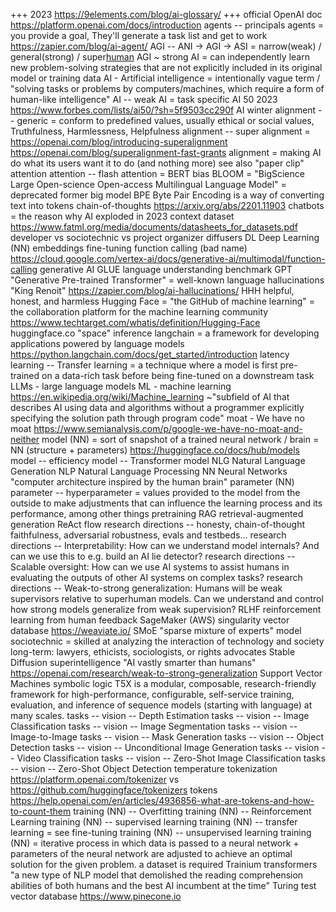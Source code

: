 +++ 2023 https://9elements.com/blog/ai-glossary/
+++ official OpenAI doc https://platform.openai.com/docs/introduction
agents -- principals
agents = you provide a goal, They'll generate a task list and get to work https://zapier.com/blog/ai-agent/
AGI -- ANI -> AGI -> ASI = narrow(weak) / general(strong) / super[human](strong)
AGI ~ strong AI = can independently learn new problem-solving strategies that are not explicitly included in its original model or training data
AI - Artificial intelligence = intentionally vague term / "solving tasks or problems by computers/machines, which require a form of human-like intelligence"
AI -- weak AI = task specific
AI 50 2023 https://www.forbes.com/lists/ai50/?sh=5f9503cc290f
AI winter
alignment -- generic = conform to predefined values, usually ethical or social values, Truthfulness, Harmlessness, Helpfulness
alignment -- super alignment =  https://openai.com/blog/introducing-superalignment  https://openai.com/blog/superalignment-fast-grants
alignment =  making AI do what its users want it to do (and nothing more) see also "paper clip"
attention
attention -- flash attention =
BERT
bias
BLOOM = "BigScience Large Open-science Open-access Multilingual Language Model" = deprecated former big model
BPE Byte Pair Encoding is a way of converting text into tokens
chain-of-thoughts https://arxiv.org/abs/2201.11903
chatbots = the reason why AI exploded in 2023
context
dataset  https://www.fatml.org/media/documents/datasheets_for_datasets.pdf
developer vs sociotechnic vs project organizer
diffusers
DL Deep Learning (NN)
embeddings
fine-tuning
function calling (bad name) https://cloud.google.com/vertex-ai/docs/generative-ai/multimodal/function-calling
generative AI
GLUE language understanding benchmark
GPT "Generative Pre-trained Transformer" = well-known language
hallucinations "King Renoit" https://zapier.com/blog/ai-hallucinations/
HHH helpful, honest, and harmless
Hugging Face = "the GitHub of machine learning" = the collaboration platform for the machine learning community https://www.techtarget.com/whatis/definition/Hugging-Face
huggingface.co "space"
inference
langchain = a framework for developing applications powered by language models https://python.langchain.com/docs/get_started/introduction
latency
learning -- Transfer learning = a technique where a model is first pre-trained on a data-rich task before being fine-tuned on a downstream task
LLMs - large language models
ML - machine learning https://en.wikipedia.org/wiki/Machine_learning ~"subfield of AI that describes AI using data and algorithms without a programmer explicitly specifying the solution path through program code"
moat - We have no moat https://www.semianalysis.com/p/google-we-have-no-moat-and-neither
model (NN) = sort of snapshot of a trained neural network / brain = NN (structure + parameters) https://huggingface.co/docs/hub/models
model -- efficiency
model -- Transformer model
NLG Natural Language Generation
NLP Natural Language Processing
NN Neural Networks "computer architecture inspired by the human brain"
parameter (NN)
parameter -- hyperparameter = values provided to the model from the outside to make adjustments that can influence the learning process and its performance, among other things
pretraining
RAG retrieval-augmented generation
ReAct flow
research directions -- honesty, chain-of-thought faithfulness, adversarial robustness, evals and testbeds...
research directions -- Interpretability: How can we understand model internals? And can we use this to e.g. build an AI lie detector?
research directions -- Scalable oversight: How can we use AI systems to assist humans in evaluating the outputs of other AI systems on complex tasks?
research directions -- Weak-to-strong generalization: Humans will be weak supervisors relative to superhuman models. Can we understand and control how strong models generalize from weak supervision?
RLHF reinforcement learning from human feedback
SageMaker (AWS)
singularity
vector database https://weaviate.io/
SMoE "sparse mixture of experts" model
sociotechnic = skilled at analyzing the interaction of technology and society long-term: lawyers, ethicists, sociologists, or rights advocates
Stable Diffusion
superintelligence "AI vastly smarter than humans" https://openai.com/research/weak-to-strong-generalization
Support Vector Machines
symbolic logic
T5X is a modular, composable, research-friendly framework for high-performance, configurable, self-service training, evaluation, and inference of sequence models (starting with language) at many scales.
tasks -- vision -- Depth Estimation
tasks -- vision -- Image Classification
tasks -- vision -- Image Segmentation
tasks -- vision -- Image-to-Image
tasks -- vision -- Mask Generation
tasks -- vision -- Object Detection
tasks -- vision -- Unconditional Image Generation
tasks -- vision -- Video Classification
tasks -- vision -- Zero-Shot Image Classification
tasks -- vision -- Zero-Shot Object Detection
temperature
tokenization https://platform.openai.com/tokenizer vs https://github.com/huggingface/tokenizers
tokens https://help.openai.com/en/articles/4936856-what-are-tokens-and-how-to-count-them
training (NN) -- Overfitting
training (NN) -- Reinforcement Learning
training (NN) -- supervised learning
training (NN) -- transfer learning = see fine-tuning
training (NN) -- unsupervised learning
training (NN) = iterative process in which data is passed to a neural network + parameters of the neural network are adjusted to achieve an optimal solution for the given problem. a dataset is required
Trainium
transformers "a new type of NLP model that demolished the reading comprehension abilities of both humans and the best AI incumbent at the time"
Turing test
vector database https://www.pinecone.io
